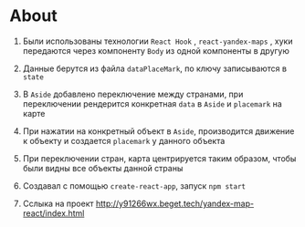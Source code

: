 # About

1) Были использованы технологии `React Hook` , `react-yandex-maps` , хуки передаются через компоненту `Body` из одной компоненты в другую

2) Данные берутся из файла `dataPlaceMark`, по ключу записываются в `state`

3) В `Aside` добавлено переключение между странами, при переключении рендерится конкретная `data` в `Aside` и `placemark` на карте

4) При нажатии на конкретный объект в `Aside`, производится движение к объекту и создается `placemark` у данного объекта

5) При переключении стран, карта центрируется таким образом, чтобы были видны все объекты данной страны

6) Создавал с помощью `create-react-app`, запуск  `npm start`

7) Сслыка на проект http://y91266wx.beget.tech/yandex-map-react/index.html
